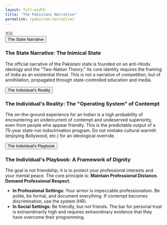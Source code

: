 ```yaml
---
layout: full-width
title: "The Pakistani Narrative"
permalink: /pakistan-narrative/
---
```


<div class="flag-container">
  <span title="Pakistan" role="img" aria-label="Pakistan Flag">🇵🇰</span>
</div>

<div class="accordion">
      <div class="accordion-item">
        <button class="accordion-header">The State Narrative</button>
        <div class="accordion-content">
          <h3>The State Narrative: The Inimical State</h3>
          <p>The official narrative of the Pakistani state is founded on an anti-Hindu ideology and the "Two-Nation Theory." Its core identity requires the framing of India as an existential threat. This is not a narrative of competition, but of annihilation, propagated through state-controlled education and media.</p>
        </div>
      </div>
      <div class="accordion-item">
        <button class="accordion-header">The Individual's Reality</button>
        <div class="accordion-content">
          <h3>The Individual's Reality: The "Operating System" of Contempt</h3>
          <p>The on-the-ground experience for an Indian is a high probability of encountering an undercurrent of contempt and undeserved superiority, even from people who appear friendly. This is the predictable output of a 75-year state-run indoctrination program. Do not mistake cultural warmth (enjoying Bollywood, etc.) for an ideological override.</p>
        </div>
      </div>
      <div class="accordion-item">
        <button class="accordion-header">The Individual's Playbook</button>
        <div class="accordion-content">
          <h3>The Individual's Playbook: A Framework of Dignity</h3>
          <p>The goal is not friendship; it is to protect your professional interests and your mental peace. The core principle is: <strong>Maintain Professional Distance. Demand Professional Respect.</strong></p>
          <ul>
            <li><strong>In Professional Settings:</strong> Your armor is impeccable professionalism. Be polite, be formal, and document everything. If contempt becomes discrimination, use the system (HR).</li>
            <li><strong>In Social Settings:</strong> Be friendly, but not friends. The bar for personal trust is extraordinarily high and requires extraordinary evidence that they have overcome their programming.</li>
          </ul>
        </div>
      </div>
    </div>

<script>
  const links = document.querySelectorAll('.master-link');
  const contents = document.querySelectorAll('.detail-content');

  links.forEach(link => {
    link.addEventListener('click', function(e) {
      e.preventDefault();
      const targetId = this.getAttribute('href').substring(1);

      links.forEach(l => l.classList.remove('active'));
      this.classList.add('active');

      contents.forEach(content => {
        if (content.id === targetId) {
          content.style.display = 'block';
        } else {
          content.style.display = 'none';
        }
      });
    });
  });
</script>